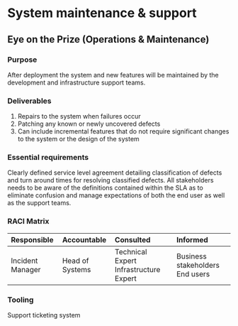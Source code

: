# System maintenance & support

## Eye on the Prize \(Operations & Maintenance\)

### Purpose

After deployment the system and new features will be maintained by the development and infrastructure support teams.

### Deliverables

1. Repairs to the system when failures occur
2. Patching any known or newly uncovered defects
3. Can include incremental features that do not require significant changes to the system or the design of the system

### Essential requirements

Clearly defined service level agreement detailing classification of defects and turn around times for resolving classified defects. All stakeholders needs to be aware of the definitions contained within the SLA as to eliminate confusion and manage expectations of both the end user as well as the support teams.

### RACI Matrix

| Responsible | Accountable | Consulted | Informed |
| :--- | :--- | :--- | :--- |
| Incident Manager | Head of Systems | Technical Expert Infrastructure Expert | Business stakeholders End users |

### Tooling

Support ticketing system

